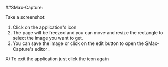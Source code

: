 ##SMax-Capture:

Take a screenshot:<br />
1) Click on the application's icon <br />
2) The page will be freezed and you can move and resize the rectangle to select the image you want to get. <br />
3) You can save the image or click on the edit button to open the SMax-Capture's editor
.<br />

X) To exit the application just click the icon again 
